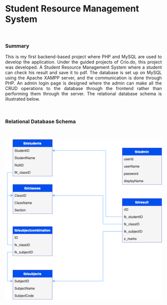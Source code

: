 # Student Resource Management System

<br>

### Summary

<p align="justify">
  This is my first backend-based project where PHP and MySQL are used to develop the application. Under the guided projects of Crio.do, this project was developed. A Student Resource Management System where a student can check his result and save it to pdf. The database is set up on MySQL using the Apache XAMPP server, and the communication is done through PHP. An admin login page is designed where the admin can make all the CRUD operations to the database through the frontend rather than performing them through the server. The relational database schema is illustrated below.
</p>

<br>

### Relational Database Schema
<br>

<p align="center">
  <img src="SRMS - RDS.drawio.png">
</p>
